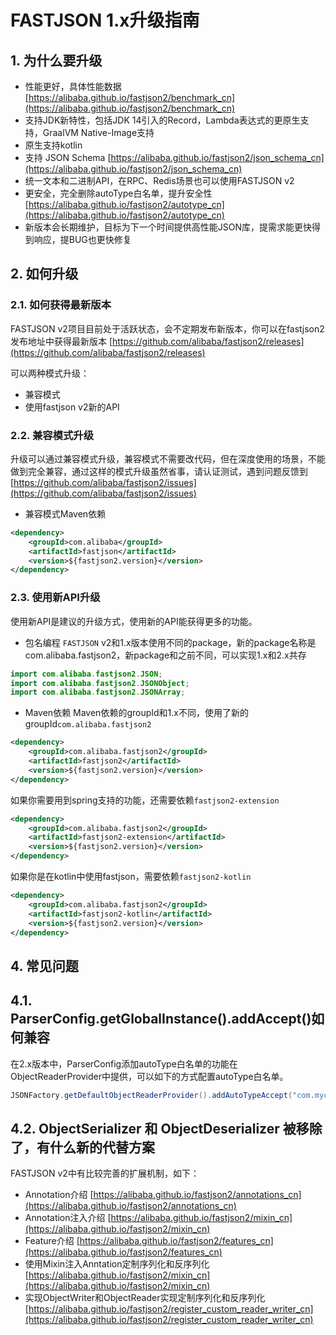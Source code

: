 # FASTJSON 1.x升级指南

## 1. 为什么要升级
* 性能更好，具体性能数据 [https://alibaba.github.io/fastjson2/benchmark_cn](https://alibaba.github.io/fastjson2/benchmark_cn)
* 支持JDK新特性，包括JDK 14引入的Record，Lambda表达式的更原生支持，GraalVM Native-Image支持
* 原生支持kotlin
* 支持 JSON Schema [https://alibaba.github.io/fastjson2/json_schema_cn](https://alibaba.github.io/fastjson2/json_schema_cn)
* 统一文本和二进制API，在RPC、Redis场景也可以使用FASTJSON v2
* 更安全，完全删除autoType白名单，提升安全性 [https://alibaba.github.io/fastjson2/autotype_cn](https://alibaba.github.io/fastjson2/autotype_cn)
* 新版本会长期维护，目标为下一个时间提供高性能JSON库，提需求能更快得到响应，提BUG也更快修复

## 2. 如何升级

### 2.1. 如何获得最新版本
FASTJSON v2项目目前处于活跃状态，会不定期发布新版本，你可以在fastjson2发布地址中获得最新版本 [https://github.com/alibaba/fastjson2/releases](https://github.com/alibaba/fastjson2/releases)


可以两种模式升级：
* 兼容模式
* 使用fastjson v2新的API

### 2.2. 兼容模式升级
升级可以通过兼容模式升级，兼容模式不需要改代码，但在深度使用的场景，不能做到完全兼容，通过这样的模式升级虽然省事，请认证测试，遇到问题反馈到 [https://github.com/alibaba/fastjson2/issues](https://github.com/alibaba/fastjson2/issues)

* 兼容模式Maven依赖
```xml
<dependency>
    <groupId>com.alibaba</groupId>
    <artifactId>fastjson</artifactId>
    <version>${fastjson2.version}</version>
</dependency>
```

### 2.3. 使用新API升级
使用新API是建议的升级方式，使用新的API能获得更多的功能。

* 包名编程
  `FASTJSON` v2和1.x版本使用不同的package，新的package名称是com.alibaba.fastjson2，新package和之前不同，可以实现1.x和2.x共存

```java
import com.alibaba.fastjson2.JSON;
import com.alibaba.fastjson2.JSONObject;
import com.alibaba.fastjson2.JSONArray;
```

* Maven依赖
  Maven依赖的groupId和1.x不同，使用了新的groupId`com.alibaba.fastjson2`
```xml
<dependency>
    <groupId>com.alibaba.fastjson2</groupId>
    <artifactId>fastjson2</artifactId>
    <version>${fastjson2.version}</version>
</dependency>
```

如果你需要用到spring支持的功能，还需要依赖`fastjson2-extension`
```xml
<dependency>
    <groupId>com.alibaba.fastjson2</groupId>
    <artifactId>fastjson2-extension</artifactId>
    <version>${fastjson2.version}</version>
</dependency>
```

如果你是在kotlin中使用fastjson，需要依赖`fastjson2-kotlin`
```xml
<dependency>
    <groupId>com.alibaba.fastjson2</groupId>
    <artifactId>fastjson2-kotlin</artifactId>
    <version>${fastjson2.version}</version>
</dependency>
```

## 4. 常见问题
## 4.1. ParserConfig.getGlobalInstance().addAccept()如何兼容
在2.x版本中，ParserConfig添加autoType白名单的功能在ObjectReaderProvider中提供，可以如下的方式配置autoType白名单。
```java
JSONFactory.getDefaultObjectReaderProvider().addAutoTypeAccept("com.mycompany.xxx");
```

## 4.2. ObjectSerializer 和 ObjectDeserializer 被移除了，有什么新的代替方案
FASTJSON v2中有比较完善的扩展机制，如下：
* Annotation介绍 [https://alibaba.github.io/fastjson2/annotations_cn](https://alibaba.github.io/fastjson2/annotations_cn)
* Annotation注入介绍 [https://alibaba.github.io/fastjson2/mixin_cn](https://alibaba.github.io/fastjson2/mixin_cn)
* Feature介绍 [https://alibaba.github.io/fastjson2/features_cn](https://alibaba.github.io/fastjson2/features_cn)
* 使用Mixin注入Anntation定制序列化和反序列化 [https://alibaba.github.io/fastjson2/mixin_cn](https://alibaba.github.io/fastjson2/mixin_cn)
* 实现ObjectWriter和ObjectReader实现定制序列化和反序列化 [https://alibaba.github.io/fastjson2/register_custom_reader_writer_cn](https://alibaba.github.io/fastjson2/register_custom_reader_writer_cn)

